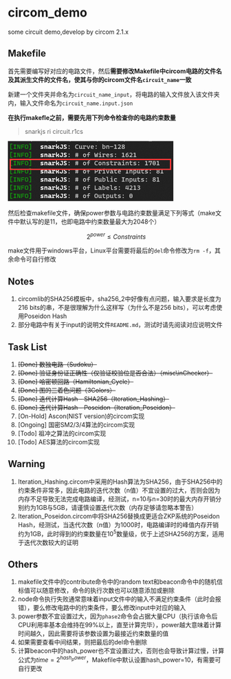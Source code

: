 # circom_demo
some circuit demo,develop by circom 2.1.x



## Makefile

首先需要编写好对应的电路文件，然后**需要修改Makefile中circom电路的文件名及其派生文件的文件名，使其与你的circom文件名`circuit_name`一致**

新建一个文件夹并命名为`circuit_name_input`，将电路的输入文件放入该文件夹内，输入文件命名为`circuit_name.input.json`

**在执行makefle之前，需要先用下列命令检查你的电路约束数量**

> snarkjs ri circuit.r1cs

![image-20230322093303471](README.assets/image-20230322093303471.png)

然后检查makefile文件，确保power参数与电路约束数量满足下列等式（make文件中默认写的是11，也即电路中约束数量最大为2048个）

$$
2^{power} \le Constraints
$$

make文件用于windows平台，Linux平台需要将最后的`del`命令修改为`rm -f`，其余命令可自行修改

## Notes
1. circomlib的SHA256模板中，sha256_2中好像有点问题，输入要求是长度为216 bits的串，不是很理解为什么这样写（为什么不是256 bits），可以考虑使用Poseidon Hash
2. 部分电路中有关于input的说明文件`README.md`，测试时请先阅读对应说明文件

## Task List
1. ~~[Done] 数独电路（Sudoku）~~
2. ~~[Done] 验证身份证正确性（仅验证校验位是否合法）（misc\inChecker）~~
3. ~~[Done] 哈密顿回路（Hamiltonian_Cycle）~~
4. ~~[Done] 图的三着色问题（3Colors）~~
5. ~~[Done] 迭代计算Hash - SHA256（Iteration_Hashing）~~
6. ~~[Done] 迭代计算Hash - Poseidon（Iteration_Poseidon）~~
7. [On-Hold] Ascon(NIST version)的circom实现
8. [Ongoing] 国密SM2/3/4算法的circom实现
9. [Todo] 祖冲之算法的circom实现
10. [Todo] AES算法的circom实现


## Warning
1. Iteration_Hashing.circom中采用的Hash算法为SHA256，由于SHA256中的约束条件非常多，因此电路的迭代次数（n值）不宜设置的过大，否则会因为内存不足导致无法完成电路编译，经测试，n=10与n=30时的最大内存开销分别约为1GB与5GB，请谨慎设置迭代次数（内存足够请忽略本警告）
2. Iteration_Poseidon.circom中将SHA256替换成更适合ZKP系统的Poseidon Hash，经测试，当迭代次数（n值）为1000时，电路编译时的峰值内存开销约为1GB，此时得到的约束数量在$10^5$数量级，优于上述SHA256的方案，适用于迭代次数较大的证明

## Others

1. makefile文件中的contribute命令中的random text和beacon命令中的随机信标值可以随意修改，命令的执行次数也可以随意添加或删除
2. node命令执行失败通常意味着input文件中的输入不满足约束条件（此时会报错），要么修改电路中的约束条件，要么修改input中对应的输入
3. power参数不宜设置过大，因为`phase2`命令会占据大量CPU（执行该命令后CPU利用率基本会维持在99%以上，直至计算完毕），power越大意味着计算时间越久，因此需要将该参数设置为最接近约束数量的值
4. 如果需要查看中间结果，则把最后的del命令删除
5. 计算beacon中的hash_power也不宜设置过大，否则也会导致计算过慢，计算公式为$time = 2^{hash_power}$，Makefile中默认设置hash_power=10，有需要可自行更改

